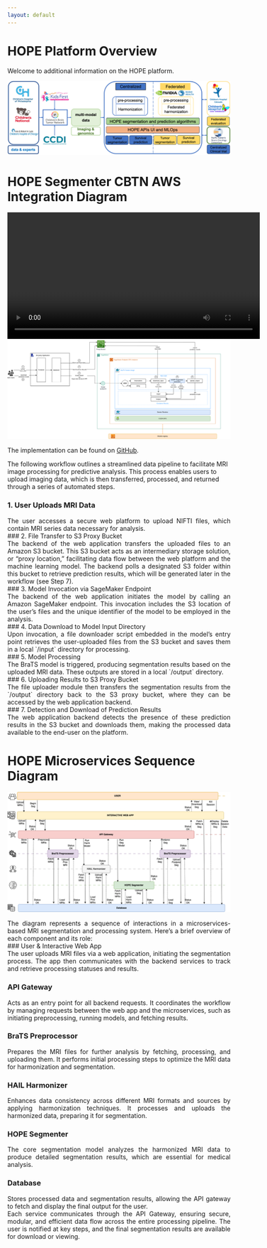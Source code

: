 ```yaml
---
layout: default
---
```

# HOPE Platform Overview

Welcome to additional information on the HOPE platform. 

![HOPE Platform Overview](./assets/img/OverviewHOPEPlatform.png)

# HOPE Segmenter CBTN AWS Integration Diagram

<video width="570" controls>
  <source src="./assets/video/CBTN_Demo.mp4" type="video/mp4">
</video>

<img src="./assets/img/SageMakerEndpoint.png" width="640" />

The implementation can be found on [GitHub](https://github.com/Precision-Medical-Imaging-Group/BraTS2024-PEDS).

The following workflow outlines a streamlined data pipeline to facilitate MRI image processing for predictive analysis. This process enables users to upload imaging data, which is then transferred, processed, and returned through a series of automated steps.

### 1. User Uploads MRI Data
<div align="justify"> 
The user accesses a secure web platform to upload NIFTI files, which contain MRI series data necessary for analysis.
</div>
### 2. File Transfer to S3 Proxy Bucket
<div align="justify"> 
The backend of the web application transfers the uploaded files to an Amazon S3 bucket. This S3 bucket acts as an intermediary storage solution, or “proxy location,” facilitating data flow between the web platform and the machine learning model. The backend polls a designated S3 folder within this bucket to retrieve prediction results, which will be generated later in the workflow (see Step 7).
</div>
### 3. Model Invocation via SageMaker Endpoint
<div align="justify"> 
The backend of the web application initiates the model by calling an Amazon SageMaker endpoint. This invocation includes the S3 location of the user’s files and the unique identifier of the model to be employed in the analysis.
</div>
### 4. Data Download to Model Input Directory
<div align="justify"> 
Upon invocation, a file downloader script embedded in the model’s entry point retrieves the user-uploaded files from the S3 bucket and saves them in a local `/input` directory for processing.
</div>
### 5. Model Processing
<div align="justify"> 
The BraTS model is triggered, producing segmentation results based on the uploaded MRI data. These outputs are stored in a local `/output` directory.
</div>
### 6. Uploading Results to S3 Proxy Bucket
<div align="justify"> 
The file uploader module then transfers the segmentation results from the `/output` directory back to the S3 proxy bucket, where they can be accessed by the web application backend.
</div>
### 7. Detection and Download of Prediction Results
<div align="justify"> 
The web application backend detects the presence of these prediction results in the S3 bucket and downloads them, making the processed data available to the end-user on the platform.
</div>

# HOPE Microservices Sequence Diagram

![HOPE Sequence Diagram](./assets/img/MicroservicesTime.png)
<div align="justify"> 
The diagram represents a sequence of interactions in a microservices-based MRI segmentation and processing system. Here’s a brief overview of each component and its role:
</div>
### User & Interactive Web App
<div align="justify"> 
The user uploads MRI files via a web application, initiating the segmentation process. The app then communicates with the backend services to track and retrieve processing statuses and results.
</div>

### API Gateway
<div align="justify"> 
Acts as an entry point for all backend requests. It coordinates the workflow by managing requests between the web app and the microservices, such as initiating preprocessing, running models, and fetching results.
</div>

### BraTS Preprocessor
<div align="justify"> 
 Prepares the MRI files for further analysis by fetching, processing, and uploading them. It performs initial processing steps to optimize the MRI data for harmonization and segmentation.
</div>

### HAIL Harmonizer
<div align="justify"> 
Enhances data consistency across different MRI formats and sources by applying harmonization techniques. It processes and uploads the harmonized data, preparing it for segmentation.
</div>

### HOPE Segmenter
<div align="justify"> 
The core segmentation model analyzes the harmonized MRI data to produce detailed segmentation results, which are essential for medical analysis.
</div>

### Database
<div align="justify"> 
Stores processed data and segmentation results, allowing the API gateway to fetch and display the final output for the user.
</div>
<div align="justify"> 
Each service communicates through the API Gateway, ensuring secure, modular, and efficient data flow across the entire processing pipeline. The user is notified at key steps, and the final segmentation results are available for download or viewing.
</div>
